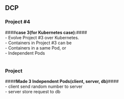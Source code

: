 ## DCP

### Project #4
####**case 3(for Kubernetes case):**####<br>
	- Evolve Project #3 over Kubernetes.<br>
	- Containers in Project #3 can be<br>
		- Containers in a same Pod, or<br>
		- Independent Pods<br><br>

### Project
####**Made 3 Independent Pods(client, server, db)**####<br>
	- client send random number to server<br>
	- server store request to db<br>